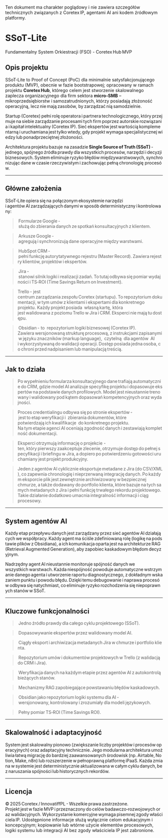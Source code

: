 Ten dokument ma charakter poglądowy i nie zawiera szczegółów technicznych związanych z Coretex IP, agentami AI ani kodem źródłowym platformy.

# SSoT‑Lite  
Fundamentalny System Orkiestracji (FSO) - Coretex Hub MVP  

## Opis projektu  

SSoT‑Lite to Proof of Concept (PoC) dla minimalnie satysfakcjonującego produktu (MVP), obecnie w fazie bootstrapowej; opracowany w ramach projektu **Coretex Hub**, którego celem jest stworzenie skalowalnego zaplecza organizacyjnego dla firm sektora **micro‑SMB** – mikroprzedsiębiorstw i samozatrudnionych, którzy posiadają złożoność operacyjną, lecz nie mają zasobów, by zarządzać nią samodzielnie.  

Startup (Coretex) pełni rolę operatora i partnera technologicznego, który przejmuje na siebie zarządzanie procesami tych firm poprzez autorskie rozwiązania i kapitał intelektualny (Coretex IP). Sieć ekspertów jest wartością komplementarną i uruchamiana jest tylko wtedy, gdy projekt wymaga specjalistycznej wiedzy lub ponadprzeciętnej złożoności.  

Architektura projektu bazuje na zasadzie **Single Source of Truth (SSoT)** - jednego, spójnego źródła prawdy dla wszystkich procesów, narzędzi i decyzji biznesowych. System eliminuje ryzyko błędów międzywarstwowych, synchronizując dane w czasie rzeczywistym i zachowując pełną chronologię procesów.  

***

## Główne założenia  

SSoT‑Lite opiera się na połączonym ekosystemie narzędzi i agentów AI zarządzających danymi w sposób deterministyczny i kontrolowany:  

> Formularze Google - służą do zbierania danych ze spotkań konsultacyjnych z klientem.

> Arkusze Google - agregują i synchronizują dane operacyjne między warstwami.

> HubSpot CRM - pełni funkcję autorytatywnego rejestru (Master Record). Zawiera rejestry klientów, projektów i ekspertów.

> Jira - stanowi silnik logiki i realizacji zadań. To tutaj odbywa się pomiar wydajności i TS‑ROI (Time Savings Return on Investment).

> Trello - jest  centrum zarządzania zespołu Coretex (startupu). To repozytorium dokumentacji, w tym umów z klientami i ekspertami dla konkretnego  projektu. Każdy projekt posiada  własną kartę, która  jest walidowana z poziomu Trello w Jira i CRM. Eksperci nie mają tu dostępu.

> Obsidian - to  repozytorium logiki biznesowej (Coretex IP).  Zawiera wersjonowaną strukturę procesową, z instrukcjami zapisanymi  w języku znaczników (markup language),  czytelną  dla agentów  AI  i wykorzystywaną do walidacji operacji. Dostęp posiada jedna osoba, co chroni przed nadpisaniem lub manipulacją treścią.

***

## Jak to działa  

>Po wypełnieniu formularza konsultacyjnego dane trafiają automatycznie do CRM, gdzie model AI analizuje specyfikę projektu i dopasowuje ekspertów na podstawie danych profilowych. Model jest nieustannie trenowany i walidowany pod kątem dopasowań kompetencyjnych oraz wydajności.

> Proces credentialingu odbywa się po stronie ekspertów - jest to etap weryfikacji i  zbierania dokumentów, które  potwierdzają ich kwalifikacje  do konkretnego projektu. Na tym etapie agenci AI oceniają zgodność danych i zestawiają kompletność dokumentacji.  

> Eksperci otrzymują informację o projekcie - ten, który pierwszy zaakceptuje zlecenie, otrzymuje dostęp do pełnej specyfikacji i briefingu w Jira, a dopiero po potwierdzeniu gotowości uruchamiany jest projekt produkcyjny.  

>Jeden z agentów AI cyklicznie eksportuje metadane z Jira (do CSV/XML), co zapewnia chronologię i nieprzerwaną integrację danych. Po każdym eksporcie plik jest zewnętrznie archiwizowany w bezpiecznej chmurze, a także dodawany do portfolio klienta, które bazuje na tych samych metadanych z Jira i pełni funkcję trwałego rekordu projektowego. Takie działanie dodatkowo umacnia integralność informacji i ciąg procesowy.  

***

## System agentów AI

Każdy etap przepływu danych jest zarządzany przez sieć agentów AI działających we współpracy. Każdy agent ma ściśle zdefiniowaną rolę (logikę na podstawie plików z Obsidiana), a ich komunikacja oparta jest na architekturze RAG (Retrieval Augmented Generation), aby zapobiec kaskadowym błędom decyzyjnym.  

Nadrzędny agent AI nieustannie monitoruje spójność danych we wszystkich warstwach. Każda niespójność powoduje automatyczne wstrzymanie danego agenta i utworzenie raportu diagnostycznego, z dokładnym wskazaniem punktu i powodu błędu. Dzięki temu debugowanie i naprawa procesów odbywa się natychmiast, co eliminuje ryzyko rozchodzenia się niepoprawnych stanów w SSoT.  

***

## Kluczowe funkcjonalności

> Jedno źródło prawdy dla całego cyklu projektowego (SSoT).

> Dopasowywanie ekspertów przez walidowany model AI.

> Ciągły eksport i archiwizacja metadanych Jira w chmurze i portfolio klienta.

> Repozytorium umów i dokumentów projektowych w Trello (z walidacją do CRM i Jira).
 
> Weryfikacja danych na każdym etapie przez agentów AI z autokontrolą bieżących stanów.

> Mechanizmy RAG zapobiegające powstawaniu błędów kaskadowych.

> Obsidian jako repozytorium logiki systemu dla AI - wersjonowany, kontrolowany i zrozumiały dla modeli językowych.

> Pełny pomiar TS‑ROI (Time Savings ROI).

***

## Skalowalność i adaptacyjność

System jest skalowalny pionowo (zwiększanie liczby projektów i procesów operacyjnych) oraz adaptacyjny technicznie. Jego modularna architektura umożliwia łatwą migrację do bardziej zaawansowanych środowisk (np. Airtable, Notion, Make, n8n) lub rozszerzenie w pełnoprawną platformę iPaaS. Każda zmiana w systemie jest deterministycznie aktualizowana w całym cyklu danych, bez naruszania spójności lub historycznych rekordów.  

***

## Licencja

© 2025 Coretex / InnovatiffPL - Wszelkie prawa zastrzeżone.  
Projekt jest w fazie MVP i przeznaczony do celów badawczo‑rozwojowych oraz walidacyjnych. Wykorzystanie komercyjne wymaga pisemnej zgody właściciela IP.
Udostępnione informacje służą wyłącznie celom edukacyjnym i koncepcyjnym; kopiowanie lub wtórne użycie elementów procesowych, logiki systemu lub integracji AI bez zgody właściciela IP jest zabronione.
